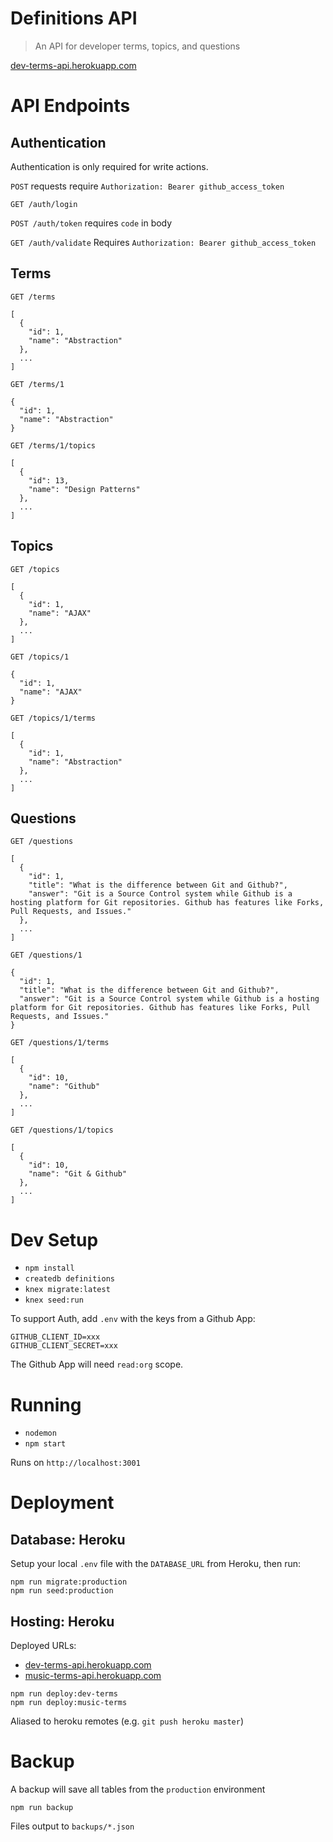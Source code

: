 # Definitions API

> An API for developer terms, topics, and questions

[dev-terms-api.herokuapp.com](https://dev-terms-api.herokuapp.com)

# API Endpoints

## Authentication

Authentication is only required for write actions.

`POST` requests require `Authorization: Bearer github_access_token`

`GET /auth/login`

`POST /auth/token`  requires `code` in body

`GET /auth/validate` Requires `Authorization: Bearer github_access_token`

## Terms

`GET /terms`
```
[
  {
    "id": 1,
    "name": "Abstraction"
  },
  ...
]
```

`GET /terms/1`
```
{
  "id": 1,
  "name": "Abstraction"
}
```

`GET /terms/1/topics`
```
[
  {
    "id": 13,
    "name": "Design Patterns"
  },
  ...
]
```

## Topics

`GET /topics`
```
[
  {
    "id": 1,
    "name": "AJAX"
  },
  ...
]
```

`GET /topics/1`
```
{
  "id": 1,
  "name": "AJAX"
}
```

`GET /topics/1/terms`
```
[
  {
    "id": 1,
    "name": "Abstraction"
  },
  ...
]
```

## Questions

`GET /questions`
```
[
  {
    "id": 1,
    "title": "What is the difference between Git and Github?",
    "answer": "Git is a Source Control system while Github is a hosting platform for Git repositories. Github has features like Forks, Pull Requests, and Issues."
  },
  ...
]
```

`GET /questions/1`
```
{
  "id": 1,
  "title": "What is the difference between Git and Github?",
  "answer": "Git is a Source Control system while Github is a hosting platform for Git repositories. Github has features like Forks, Pull Requests, and Issues."
}
```

`GET /questions/1/terms`
```
[
  {
    "id": 10,
    "name": "Github"
  },
  ...
]
```

`GET /questions/1/topics`
```
[
  {
    "id": 10,
    "name": "Git & Github"
  },
  ...
]
```

# Dev Setup

- `npm install`
- `createdb definitions`
- `knex migrate:latest`
- `knex seed:run`

To support Auth, add `.env` with the keys from a Github App:

```
GITHUB_CLIENT_ID=xxx
GITHUB_CLIENT_SECRET=xxx
```

The Github App will need `read:org` scope.

# Running

- `nodemon`
- `npm start`

Runs on `http://localhost:3001`


# Deployment

## Database: Heroku

Setup your local `.env` file with the `DATABASE_URL` from Heroku, then run:

```
npm run migrate:production
npm run seed:production
```

## Hosting: Heroku

Deployed URLs:
- [dev-terms-api.herokuapp.com](https://dev-terms-api.herokuapp.com)
- [music-terms-api.herokuapp.com](https://music-terms-api.herokuapp.com)

```
npm run deploy:dev-terms
npm run deploy:music-terms
```

Aliased to heroku remotes (e.g. `git push heroku master`)


# Backup

A backup will save all tables from the `production` environment

```
npm run backup
```

Files output to `backups/*.json`
